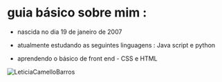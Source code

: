 
# guia básico sobre mim :  

+ nascida no dia 19 de janeiro de 2007

+ atualmente estudando as seguintes linguagens : Java script e python 
 
+ aprendendo o básico de front end - CSS e HTML

  
![LeticiaCamelloBarros](https://github-readme-stats.vercel.app/api?username=LeticiaCamelloBarros&theme=radical)





